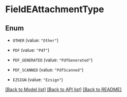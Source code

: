 # FieldEAttachmentType

## Enum


* `OTHER` (value: `"Other"`)

* `PDF` (value: `"Pdf"`)

* `PDF_GENERATED` (value: `"PdfGenerated"`)

* `PDF_SCANNED` (value: `"PdfScanned"`)

* `EZSIGN` (value: `"Ezsign"`)


[[Back to Model list]](../README.md#documentation-for-models) [[Back to API list]](../README.md#documentation-for-api-endpoints) [[Back to README]](../README.md)


